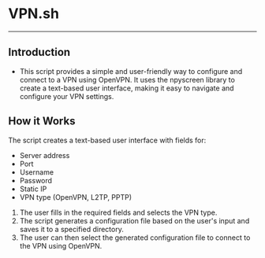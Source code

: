 # VPN.sh

---

## Introduction
* This script provides a simple and user-friendly way to configure and connect to a VPN using OpenVPN. It uses the npyscreen library to create a text-based user interface, making it easy to navigate and configure your VPN settings.

## How it Works
The script creates a text-based user interface with fields for:
* Server address
* Port
* Username
* Password
* Static IP
* VPN type (OpenVPN, L2TP, PPTP)

1. The user fills in the required fields and selects the VPN type.
2. The script generates a configuration file based on the user's input and saves it to a specified directory.
3. The user can then select the generated configuration file to connect to the VPN using OpenVPN.
